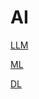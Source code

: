 # AI

[LLM](AI%20200613274c3680b29b75f332a960cf09/LLM%20200613274c36805cbbaffd71798abcae.md)

[ML](AI%20200613274c3680b29b75f332a960cf09/ML%20200613274c3680e28ed3dd0bf28d119f.md)

[DL](AI%20200613274c3680b29b75f332a960cf09/DL%20200613274c3680018d2dc50f48641a7e.md)